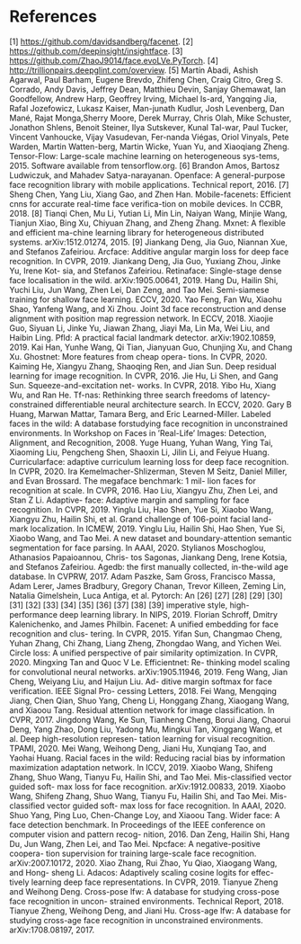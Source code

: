 # References
[1] https://github.com/davidsandberg/facenet. 
[2] https://github.com/deepinsight/insightface. 
[3] https://github.com/ZhaoJ9014/face.evoLVe.PyTorch. 
[4] http://trillionpairs.deepglint.com/overview. 
[5] Martı́n Abadi, Ashish Agarwal, Paul Barham, Eugene Brevdo, Zhifeng Chen, Craig Citro, Greg S. Corrado, Andy Davis, Jeffrey Dean, Matthieu Devin, Sanjay Ghemawat, Ian Goodfellow, Andrew Harp, Geoffrey Irving, Michael Is-ard, Yangqing Jia, Rafal Jozefowicz, Lukasz Kaiser, Man-junath Kudlur, Josh Levenberg, Dan Mané, Rajat Monga,Sherry Moore, Derek Murray, Chris Olah, Mike Schuster, Jonathon Shlens, Benoit Steiner, Ilya Sutskever, Kunal Tal-war, Paul Tucker, Vincent Vanhoucke, Vijay Vasudevan, Fer-nanda Viégas, Oriol Vinyals, Pete Warden, Martin Watten-berg, Martin Wicke, Yuan Yu, and Xiaoqiang Zheng. Tensor-Flow: Large-scale machine learning on heterogeneous sys-tems, 2015. Software available from tensorflow.org. 
[6] Brandon Amos, Bartosz Ludwiczuk, and Mahadev Satya-narayanan. Openface: A general-purpose face recognition library with mobile applications. Technical report, 2016.
[7] Sheng Chen, Yang Liu, Xiang Gao, and Zhen Han. Mobile-facenets: Efficient cnns for accurate real-time face verifica-tion on mobile devices. In CCBR, 2018.
[8] Tianqi Chen, Mu Li, Yutian Li, Min Lin, Naiyan Wang, Minjie Wang, Tianjun Xiao, Bing Xu, Chiyuan Zhang, and Zheng Zhang. Mxnet: A flexible and efficient ma-chine learning library for heterogeneous distributed systems. arXiv:1512.01274, 2015.
[9] Jiankang Deng, Jia Guo, Niannan Xue, and Stefanos
Zafeiriou. Arcface: Additive angular margin loss for deep
face recognition. In CVPR, 2019.
Jiankang Deng, Jia Guo, Yuxiang Zhou, Jinke Yu, Irene Kot-
sia, and Stefanos Zafeiriou. Retinaface: Single-stage dense
face localisation in the wild. arXiv:1905.00641, 2019.
Hang Du, Hailin Shi, Yuchi Liu, Jun Wang, Zhen Lei, Dan
Zeng, and Tao Mei. Semi-siamese training for shallow face
learning. ECCV, 2020.
Yao Feng, Fan Wu, Xiaohu Shao, Yanfeng Wang, and Xi
Zhou. Joint 3d face reconstruction and dense alignment with
position map regression network. In ECCV, 2018.
Xiaojie Guo, Siyuan Li, Jinke Yu, Jiawan Zhang, Jiayi Ma,
Lin Ma, Wei Liu, and Haibin Ling. Pfld: A practical facial
landmark detector. arXiv:1902.10859, 2019.
Kai Han, Yunhe Wang, Qi Tian, Jianyuan Guo, Chunjing Xu,
and Chang Xu. Ghostnet: More features from cheap opera-
tions. In CVPR, 2020.
Kaiming He, Xiangyu Zhang, Shaoqing Ren, and Jian Sun.
Deep residual learning for image recognition. In CVPR,
2016.
Jie Hu, Li Shen, and Gang Sun. Squeeze-and-excitation net-
works. In CVPR, 2018.
Yibo Hu, Xiang Wu, and Ran He. Tf-nas: Rethinking three
search freedoms of latency-constrained differentiable neural
architecture search. In ECCV, 2020.
Gary B Huang, Marwan Mattar, Tamara Berg, and Eric
Learned-Miller. Labeled faces in the wild: A database
forstudying face recognition in unconstrained environments.
In Workshop on Faces in ’Real-Life’ Images: Detection,
Alignment, and Recognition, 2008.
Yuge Huang, Yuhan Wang, Ying Tai, Xiaoming Liu,
Pengcheng Shen, Shaoxin Li, Jilin Li, and Feiyue Huang.
Curricularface: adaptive curriculum learning loss for deep
face recognition. In CVPR, 2020.
Ira Kemelmacher-Shlizerman, Steven M Seitz, Daniel
Miller, and Evan Brossard. The megaface benchmark: 1 mil-
lion faces for recognition at scale. In CVPR, 2016.
Hao Liu, Xiangyu Zhu, Zhen Lei, and Stan Z Li. Adaptive-
face: Adaptive margin and sampling for face recognition. In
CVPR, 2019.
Yinglu Liu, Hao Shen, Yue Si, Xiaobo Wang, Xiangyu Zhu,
Hailin Shi, et al. Grand challenge of 106-point facial land-
mark localization. In ICMEW, 2019.
Yinglu Liu, Hailin Shi, Hao Shen, Yue Si, Xiaobo Wang, and
Tao Mei. A new dataset and boundary-attention semantic
segmentation for face parsing. In AAAI, 2020.
Stylianos Moschoglou, Athanasios Papaioannou, Chris-
tos Sagonas, Jiankang Deng, Irene Kotsia, and Stefanos
Zafeiriou. Agedb: the first manually collected, in-the-wild
age database. In CVPRW, 2017.
Adam Paszke, Sam Gross, Francisco Massa, Adam Lerer,
James Bradbury, Gregory Chanan, Trevor Killeen, Zeming
Lin, Natalia Gimelshein, Luca Antiga, et al. Pytorch: An
[26]
[27]
[28]
[29]
[30]
[31]
[32]
[33]
[34]
[35]
[36]
[37]
[38]
[39]
imperative style, high-performance deep learning library. In
NIPS, 2019.
Florian Schroff, Dmitry Kalenichenko, and James Philbin.
Facenet: A unified embedding for face recognition and clus-
tering. In CVPR, 2015.
Yifan Sun, Changmao Cheng, Yuhan Zhang, Chi Zhang,
Liang Zheng, Zhongdao Wang, and Yichen Wei. Circle
loss: A unified perspective of pair similarity optimization.
In CVPR, 2020.
Mingxing Tan and Quoc V Le.
Efficientnet: Re-
thinking model scaling for convolutional neural networks.
arXiv:1905.11946, 2019.
Feng Wang, Jian Cheng, Weiyang Liu, and Haijun Liu. Ad-
ditive margin softmax for face verification. IEEE Signal Pro-
cessing Letters, 2018.
Fei Wang, Mengqing Jiang, Chen Qian, Shuo Yang, Cheng
Li, Honggang Zhang, Xiaogang Wang, and Xiaoou Tang.
Residual attention network for image classification. In
CVPR, 2017.
Jingdong Wang, Ke Sun, Tianheng Cheng, Borui Jiang,
Chaorui Deng, Yang Zhao, Dong Liu, Yadong Mu, Mingkui
Tan, Xinggang Wang, et al. Deep high-resolution represen-
tation learning for visual recognition. TPAMI, 2020.
Mei Wang, Weihong Deng, Jiani Hu, Xunqiang Tao, and
Yaohai Huang. Racial faces in the wild: Reducing racial bias
by information maximization adaptation network. In ICCV,
2019.
Xiaobo Wang, Shifeng Zhang, Shuo Wang, Tianyu Fu,
Hailin Shi, and Tao Mei. Mis-classified vector guided soft-
max loss for face recognition. arXiv:1912.00833, 2019.
Xiaobo Wang, Shifeng Zhang, Shuo Wang, Tianyu Fu,
Hailin Shi, and Tao Mei. Mis-classified vector guided soft-
max loss for face recognition. In AAAI, 2020.
Shuo Yang, Ping Luo, Chen-Change Loy, and Xiaoou Tang.
Wider face: A face detection benchmark. In Proceedings of
the IEEE conference on computer vision and pattern recog-
nition, 2016.
Dan Zeng, Hailin Shi, Hang Du, Jun Wang, Zhen Lei,
and Tao Mei. Npcface: A negative-positive coopera-
tion supervision for training large-scale face recognition.
arXiv:2007.10172, 2020.
Xiao Zhang, Rui Zhao, Yu Qiao, Xiaogang Wang, and Hong-
sheng Li. Adacos: Adaptively scaling cosine logits for effec-
tively learning deep face representations. In CVPR, 2019.
Tianyue Zheng and Weihong Deng. Cross-pose lfw: A
database for studying cross-pose face recognition in uncon-
strained environments. Technical Report, 2018.
Tianyue Zheng, Weihong Deng, and Jiani Hu. Cross-age
lfw: A database for studying cross-age face recognition in
unconstrained environments. arXiv:1708.08197, 2017.